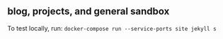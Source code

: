 ## blog, projects, and general sandbox

To test locally, run: `docker-compose run --service-ports site jekyll s`
